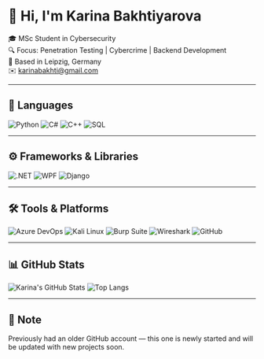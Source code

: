 
# 👋 Hi, I'm Karina Bakhtiyarova

🎓 MSc Student in Cybersecurity  
🔍 Focus: Penetration Testing | Cybercrime | Backend Development  
📍 Based in Leipzig, Germany  
✉️ karinabakhti@gmail.com

---

## 🧠 Languages

![Python](https://img.shields.io/badge/Python-3776AB?style=for-the-badge&logo=python&logoColor=white)
![C#](https://img.shields.io/badge/C%23-239120?style=for-the-badge&logo=c-sharp&logoColor=white)
![C++](https://img.shields.io/badge/C++-00599C?style=for-the-badge&logo=c%2B%2B&logoColor=white)
![SQL](https://img.shields.io/badge/SQL-4479A1?style=for-the-badge&logo=sqlite&logoColor=white)

---

## ⚙️ Frameworks & Libraries

![.NET](https://img.shields.io/badge/.NET-512BD4?style=for-the-badge&logo=dotnet&logoColor=white)
![WPF](https://img.shields.io/badge/WPF-512BD4?style=for-the-badge&logo=windows&logoColor=white)
![Django](https://img.shields.io/badge/Django-092E20?style=for-the-badge&logo=django&logoColor=white)

---

## 🛠️ Tools & Platforms

![Azure DevOps](https://img.shields.io/badge/Azure_DevOps-0078D7?style=for-the-badge&logo=azuredevops&logoColor=white)
![Kali Linux](https://img.shields.io/badge/Kali_Linux-557C94?style=for-the-badge&logo=kalilinux&logoColor=white)
![Burp Suite](https://img.shields.io/badge/Burp_Suite-FF6F00?style=for-the-badge&logo=burpsuite&logoColor=white)
![Wireshark](https://img.shields.io/badge/Wireshark-1679A7?style=for-the-badge&logo=wireshark&logoColor=white)
![GitHub](https://img.shields.io/badge/GitHub-181717?style=for-the-badge&logo=github&logoColor=white)

---

## 📊 GitHub Stats

![Karina's GitHub Stats](https://github-readme-stats.vercel.app/api?username=cathmecath&show_icons=true&theme=radical)
![Top Langs](https://github-readme-stats.vercel.app/api/top-langs/?username=cathmecath&layout=compact&theme=radical)

---

## 📝 Note

Previously had an older GitHub account — this one is newly started and will be updated with new projects soon.
